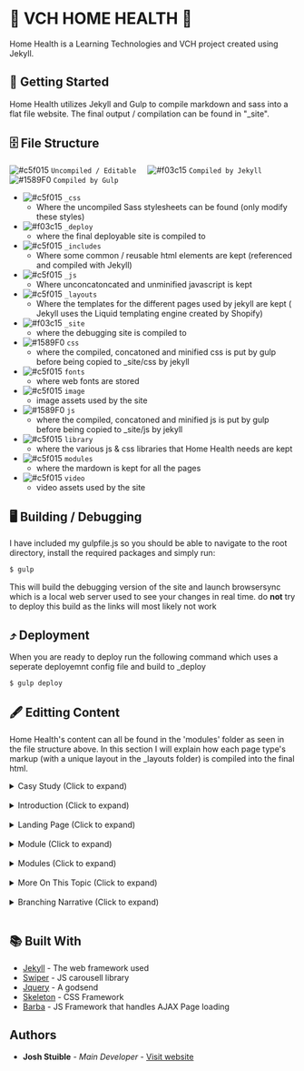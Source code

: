# 🏥 VCH HOME HEALTH 🏥

Home Health is a Learning Technologies and VCH project created using Jekyll.

## 🏁 Getting Started

Home Health utilizes Jekyll and Gulp to compile markdown and sass into a flat file website.  The final output / compilation can be found in "_site".


## 🗄 File Structure

![#c5f015](https://placehold.it/15/c5f015/000000?text=+) `Uncompiled / Editable` 
&nbsp;  &nbsp;
![#f03c15](https://placehold.it/15/f03c15/000000?text=+) `Compiled by Jekyll`
 &nbsp;&nbsp;
![#1589F0](https://placehold.it/15/1589F0/000000?text=+) `Compiled by Gulp`

- ![#c5f015](https://placehold.it/15/c5f015/000000?text=+) `_css`
    - Where the uncompiled Sass stylesheets can be found (only modify these styles)
- ![#f03c15](https://placehold.it/15/f03c15/000000?text=+) `_deploy`
    - where the final deployable site is compiled to
- ![#c5f015](https://placehold.it/15/c5f015/000000?text=+) `_includes`
    - Where some common / reusable html elements are kept (referenced and compiled with Jekyll)
- ![#c5f015](https://placehold.it/15/c5f015/000000?text=+) `_js`
    - Where unconcatoncated and unminified javascript is kept
- ![#c5f015](https://placehold.it/15/c5f015/000000?text=+) `_layouts`
    - Where the templates for the different pages used by jekyll are kept ( Jekyll uses the Liquid templating engine created by Shopify)
- ![#f03c15](https://placehold.it/15/f03c15/000000?text=+) `_site`
    - where the debugging site is compiled to
- ![#1589F0](https://placehold.it/15/1589F0/000000?text=+) `css`
    - where the compiled, concatoned and minified css is put by gulp before being copied to _site/css by jekyll
- ![#c5f015](https://placehold.it/15/c5f015/000000?text=+) `fonts`
    - where web fonts are stored
- ![#c5f015](https://placehold.it/15/c5f015/000000?text=+) `image`
    - image assets used by the site
- ![#1589F0](https://placehold.it/15/1589F0/000000?text=+) `js`
    - where the compiled, concatoned and minified js is put by gulp before being copied to _site/js by jekyll
- ![#c5f015](https://placehold.it/15/c5f015/000000?text=+) `library`
    - where the various js & css libraries that Home Health needs are kept
- ![#c5f015](https://placehold.it/15/c5f015/000000?text=+) `modules`
    - where the mardown is kept for all the pages
- ![#c5f015](https://placehold.it/15/c5f015/000000?text=+) `video`
    - video assets used by the site


## 🖥 Building / Debugging

I have included my gulpfile.js so you should be able to navigate to the root directory, install the required packages and simply run:

```bash
$ gulp
```

This will build the debugging version of the site and launch browsersync which is a local web server used to see your changes in real time. do __not__ try to deploy this build as the links will most likely not work

## ⤴️ Deployment

When you are ready to deploy run the following command which uses a seperate deployemnt config file and build to _deploy

```bash
$ gulp deploy
```


## 🖋 Editting Content
Home Health's content can all be found in the 'modules' folder as seen in the file structure above.  In this section I will explain how each page type's markup (with a unique layout in the _layouts folder) is compiled into the final html.

<details><summary>
Casy Study (Click to expand)
</summary>
[ /_layouts/case-study.html ]

This layout is used for each Case Study found under each module.  This page has not been completed

```yaml
#not done
```
</details><br>

<details><summary>
Introduction (Click to expand)
</summary>
[ /_layouts/introduction.html ]
</details><br>

<details><summary>
Landing Page (Click to expand)
</summary>
[ /_layouts/landing.html ]
</details><br>

<details><summary>
Module (Click to expand)
</summary>
[ /_layouts/module.html ]
</details><br>

<details><summary>
Modules (Click to expand)
</summary>
[ /_layouts/modules.html ]
</details><br>

<details><summary>
More On This Topic (Click to expand)
</summary>
[ /_layouts/more.html ]

This page takes quite a bit of custom frontmatter to generate a pretty customizable page.  Inside a nested list named 'sections', you can create sub lists that will be rendered within the section as a 'part'.  Parts can be rendered on the left half, the right half, or fill the entire section 
    
```yaml
sections:
  #declare a section like this, you can have as many sections as you want
  - section:

    #Sections can have either just one full part, a left part and a right part, or all three parts.  
    - part: left | right | full #must be one of these 3 types

      #title of part
      title: A Great Title 

      #Text block that will appear in the part
      text: lots of great information

      # A block that takes in an array and displays mutiple small circles containing images
      circles: ['thing', 'thing', 'thing'] 

      # A block that takes in an array and displays mutiple questions
      questions: ['How did you feel?', 'What were the ramifications?'] 
 
```
</details><br>

<details><summary>
Branching Narrative (Click to expand)
</summary>
[ /_layouts/more.html ]
</details><br>

## 📚 Built With

* [Jekyll](https://jekyllrb.com/) - The web framework used
* [Swiper](http://idangero.us/swiper/) - JS carousell library
* [Jquery](https://jquery.com/) - A godsend
* [Skeleton](http://getskeleton.com/) - CSS Framework
* [Barba](http://barbajs.org/) - JS Framework that handles AJAX Page loading

## Authors

* **Josh Stuible** - *Main Developer* - [Visit website](https://stuible.com)

